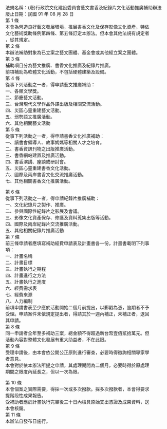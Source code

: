 法規名稱：(廢)行政院文化建設委員會藝文書香及紀錄片文化活動推廣補助辦法  
廢止日期：民國 91 年 08 月 28 日  
第 1 條  
本會為營造良好藝文發展環境，推展書香文化及保存影像文化資產，特依  
文化藝術獎助條例第四條、第五條訂定本辦法。但本會其他法規有規定者  
，從其規定。  
第 2 條  
本辦法補助對象為已立案之藝文團體、基金會或其他經立案之團體。  
第 3 條  
補助項目分為藝文推廣、書香文化推廣及紀錄片推廣。  
前項補助為軟體文化活動，不包括硬體建築及設備。  
第 4 條  
從事下列活動之一者，得申請藝文推廣補助：  
一、各類文學獎。  
二、節慶藝文活動。  
三、台灣現代文學作品外譯出版及相關交流活動。  
四、災區心靈重建藝文活動。  
五、弱勢語文推廣活動。  
六、其他相關藝文活動  
第 5 條  
從事下列活動之一者，得申請書香文化推廣補助：  
一、讀書會領導人、故事媽媽等相關人才之培育。  
二、書香資訊刊物之出版推廣活動。  
三、書香網站建置及推廣活動。  
四、書香演講、座談或研討會。  
五、災區心靈重建書香文化活動。  
六、國際及兩岸書香文化交流推廣活動。  
七、其他相關書香文化推廣活動。  


第 6 條  
從事下列活動之一者，得申請紀錄片推廣補助：  
一、文化紀錄片之製作、推廣。  
二、參與國際性紀錄片之影展及會議。  
三、影像文化資產保存、修護及資料蒐集出版等活動。  
四、國際及兩岸紀錄片交流推廣活動。  
五、其他相關紀錄片推廣活動  
第 7 條  
前三條申請者應填寫補助經費申請表及計畫書各一份，計畫書載明下列事  
項：  
一、計畫名稱  
二、計畫目標  
三、計畫執行之期程  
四、計畫進行之方法  
五、計畫執行之進度  
六、經費需求表  
七、經費來源  
八、人力編制  
前項申請書表至少應於活動開始二個月前提出，以郵戳為憑，逾期者不予  
受理。申請案件未依規定提出者，得請其於一週內補正，未補正者，退回  
其申請。  
第 8 條  
同一申請者全年至多補助三案，總金額不得超過新台幣壹佰貳拾萬元。但  
活動內容對整體文化發展有重大助益者，不在此限。  
第 9 條  
受理申請後，由本會依公開公正原則進行審查，必要時得徵詢相關專家學  
者意見。  
本會對於依本辦法所提之申請，其處理期間為二個月，必要時得於原處理  
期間之限度內延長之，但以一次為限。  


第 10 條  
本會個案之實際需要，得採一次或多次撥款。採多次撥款者，本會得要求  
提階段性成果報告。  
受補助者應於計畫執行完畢後三十日內檢具原始支出憑證及成果資料，送  
本會核銷。  
第 11 條  
本辦法自發布日施行。  


